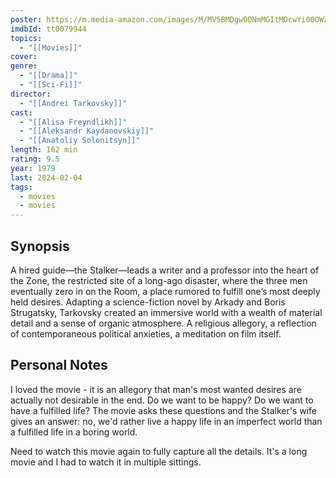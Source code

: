 ```yaml
---
poster: https://m.media-amazon.com/images/M/MV5BMDgwODNmMGItMDcwYi00OWZjLTgyZjAtMGYwMmI4N2Q0NmJmXkEyXkFqcGdeQXVyNzY1MTU0Njk@._V1_SX300.jpg
imdbId: tt0079944
topics:
  - "[[Movies]]"
cover: 
genre:
  - "[[Drama]]"
  - "[[Sci-Fi]]"
director:
  - "[[Andrei Tarkovsky]]"
cast:
  - "[[Alisa Freyndlikh]]"
  - "[[Aleksandr Kaydanovskiy]]"
  - "[[Anatoliy Solonitsyn]]"
length: 162 min
rating: 9.5
year: 1979
last: 2024-02-04
tags:
  - movies
  - movies
---
```

## Synopsis

A hired guide—the Stalker—leads a writer and a professor into the heart of the Zone, the restricted site of a long-ago disaster, where the three men eventually zero in on the Room, a place rumored to fulfill one’s most deeply held desires. Adapting a science-fiction novel by Arkady and Boris Strugatsky, Tarkovsky created an immersive world with a wealth of material detail and a sense of organic atmosphere. A religious allegory, a reflection of contemporaneous political anxieties, a meditation on film itself.

## Personal Notes

I loved the movie - it is an allegory that man's most wanted desires are actually not desirable in the end. Do we want to be happy? Do we want to have a fulfilled life? The movie asks these questions and the Stalker's wife gives an answer: no, we'd rather live a happy life in an imperfect world than a fulfilled life in a boring world. 

Need to watch this movie again to fully capture all the details. It's a long movie and I had to watch it in multiple sittings.


